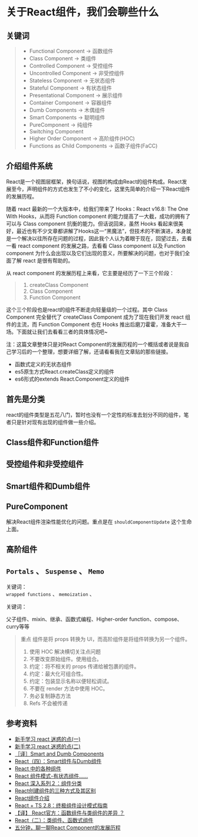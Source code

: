# 关于React组件，我们会聊些什么

## 关键词

> * Functional Component -> 函数组件
> * Class Component -> 类组件
> * Controlled Component -> 受控组件
> * Uncontrolled Component -> 非受控组件
> * Stateless Component -> 无状态组件
> * Stateful Component -> 有状态组件
> * Presentational Component -> 展示组件
> * Container Component -> 容器组件
> * Dumb Components -> 木偶组件
> * Smart Components -> 聪明组件
> * PureComponent -> 纯组件
> * Switching Component
> * Higher Order Component -> 高阶组件(HOC)
> * Functions as Child Components -> 函数子组件(FaCC)

## 介绍组件系统

React是一个视图层框架，换句话说，视图的构成由React的组件构成。React发展至今，声明组件的方式也发生了不小的变化，这里先简单的介绍一下React组件的发展历程。

随着 react 最新的一个大版本中，给我们带来了 Hooks：React v16.8: The One With Hooks，从而将 Function component 的能力提高了一大截，成功的拥有了可以与 Class component 抗衡的能力。但话说回来，虽然 Hooks 看起来很美好，最近也有不少文章都讲解了Hooks这一“黑魔法”，但技术的不断演进，本身就是一个解决以往所存在问题的过程，因此我个人认为着眼于现在，回望过去，去看一看 react component 的发展之路，去看看 Class component 以及 Function component 为什么会出现以及它们出现的意义，所要解决的问题，也对于我们全面了解 react 是很有帮助的。

从 react component 的发展历程上来看，它主要是经历了一下三个阶段：

> 1. createClass Component
> 2. Class Component
> 3. Function Component

这个三个阶段也是react的组件不断走向轻量级的一个过程。其中 Class Component 完全替代了 createClass Component 成为了现在我们开发 react 组件的主流，而 Function Component 也在 Hooks 推出后磨刀霍霍，准备大干一场。下面就让我们去看看三者的具体情况吧~

注：这篇文章整体只是对React Component的发展历程的一个概括或者说是我自己学习后的一个整理，想要详细了解，还请看看我在文章贴的那些链接。

* 函数式定义的无状态组件
* es5原生方式React.createClass定义的组件
* es6形式的extends React.Component定义的组件

## 首先是分类

react的组件类型是五花八门，暂时也没有一个定性的标准去划分不同的组件，笔者只是针对现有出现的组件做一些介绍。

## Class组件和Function组件

## 受控组件和非受控组件

## Smart组件和Dumb组件

## PureComponent

解决React组件渲染性能优化的问题。重点是在 `shouldComponentUpdate` 这个生命上面。

## 高阶组件

## `Portals` 、 `Suspense` 、 `Memo`

关键词：  
`wrapped functions` 、 `memoization` 、

关键词：

父子组件、mixin、继承、函数式编程、Higher-order function、compose、curry等等

> 重点
> 组件是将 props 转换为 UI，而高阶组件是将组件转换为另一个组件。
>
> 1. 使用 HOC 解决横切关注点问题
> 2. 不要改变原始组件。使用组合。
> 3. 约定：将不相关的 props 传递给被包裹的组件。
> 4. 约定：最大化可组合性。
> 5. 约定：包装显示名称以便轻松调试。
> 6. 不要在 render 方法中使用 HOC。
> 7. 务必复制静态方法
> 8. Refs 不会被传递

## 参考资料

* [新手学习 react 迷惑的点(一)][1]
* [新手学习 react 迷惑的点(二)][2]
* [［译］Smart and Dumb Components][3]
* [React（四）：Smart组件与Dumb组件][4]
* [React 中的各种组件][5]
* [React 组件模式-有状态组件......][6]
* [React 深入系列２：组件分类][7]
* [React创建组件的三种方式及其区别][8]
* [React组件介绍][9]
* [React + TS 2.8：终极组件设计模式指南][10]
* [【译】 React官方：函数组件与类组件的差异 ？][11]
* [React（二）：类组件、函数式组件][12]
* [五分钟，聊一聊React Component的发展历程][13]

[1]: https://juejin.im/post/5d6be5c95188255aee7aa4e0
[2]: https://juejin.im/post/5d6f127bf265da03cf7aab6d
[3]: https://segmentfault.com/a/1190000004111786
[4]: https://blog.csdn.net/u012131835/article/details/83823977
[5]: https://zhuanlan.zhihu.com/p/30659051
[6]: https://www.html.cn/archives/9458
[7]: https://www.jianshu.com/p/5a34090077f3
[8]: https://www.cnblogs.com/wonyun/p/5930333.html
[9]: https://www.jianshu.com/p/2a40300a7884
[10]: https://segmentfault.com/a/1190000015326439
[11]: https://juejin.im/post/5c98310ff265da612d634730
[12]: https://juejin.im/post/5c0dfa265188257a5a2514d6
[13]: https://www.jianshu.com/p/5a6d44e1ca9e
